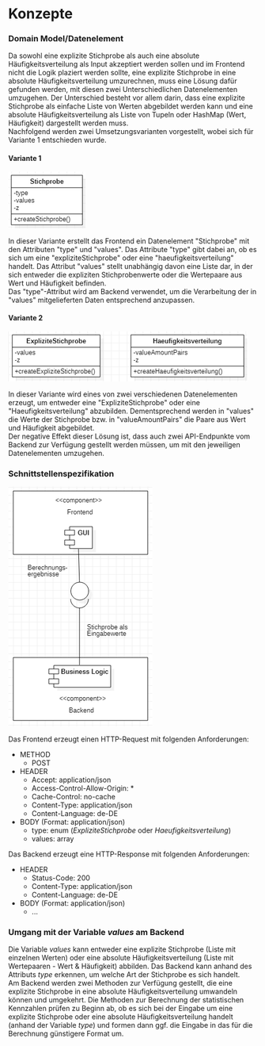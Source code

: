 # Konzepte

### Domain Model/Datenelement

Da sowohl eine explizite Stichprobe als auch eine absolute Häufigkeitsverteilung als Input akzeptiert werden sollen und im Frontend nicht die Logik plaziert werden sollte, eine explizite Stichprobe in eine absolute Häufigkeitsverteilung umzurechnen, muss eine Lösung dafür gefunden werden, mit diesen zwei Unterschiedlichen Datenelementen umzugehen. Der Unterschied besteht vor allem darin, dass eine explizite Stichprobe als einfache Liste von Werten abgebildet werden kann und eine absolute Häufigkeitsverteilung als Liste von Tupeln oder HashMap (Wert, Häufigkeit) dargestellt werden muss.  
Nachfolgend werden zwei Umsetzungsvarianten vorgestellt, wobei sich für Variante 1 entschieden wurde.

#### Variante 1
![Domain Model Variante 1](https://github.com/JulianGommlich/StatisticsCalculator/blob/main/docs/architecture_concept/assets/DomainModelVariant1.PNG)

In dieser Variante erstellt das Frontend ein Datenelement "Stichprobe" mit den Attributen "type" und "values". Das Attribute "type" gibt dabei an, ob es sich um eine "expliziteStichprobe" oder eine "haeufigkeitsverteilung" handelt. Das Attribut "values" stellt unabhängig davon eine Liste dar, in der sich entweder die expliziten Stichprobenwerte oder die Wertepaare aus Wert und Häufigkeit befinden.  
Das "type"-Attribut wird am Backend verwendet, um die Verarbeitung der in "values" mitgelieferten Daten entsprechend anzupassen.

#### Variante 2
![Domain Model Variante 2](https://github.com/JulianGommlich/StatisticsCalculator/blob/main/docs/architecture_concept/assets/DomainModelVariant2.PNG)

In dieser Variante wird eines von zwei verschiedenen Datenelementen erzeugt, um entweder eine "ExpliziteStichprobe" oder eine "Haeufigkeitsverteilung" abzubilden. Dementsprechend werden in "values" die Werte der Stichprobe bzw. in "valueAmountPairs" die Paare aus Wert und Häufigkeit abgebildet.  
Der negative Effekt dieser Lösung ist, dass auch zwei API-Endpunkte vom Backend zur Verfügung gestellt werden müssen, um mit den jeweiligen Datenelementen umzugehen.

### Schnittstellenspezifikation
![Schnittstellendiagramm](https://github.com/JulianGommlich/StatisticsCalculator/blob/main/docs/architecture_concept/assets/InterfaceDiagram.PNG)

Das Frontend erzeugt einen HTTP-Request mit folgenden Anforderungen:
- METHOD
    - POST
- HEADER
    - Accept: application/json
    - Access-Control-Allow-Origin: *
    - Cache-Control: no-cache
    - Content-Type: application/json
    - Content-Language: de-DE
- BODY (Format: application/json)
    - type: enum (_ExpliziteStichprobe_ oder _Haeufigkeitsverteilung_)
    - values: array

Das Backend erzeugt eine HTTP-Response mit folgenden Anforderungen:
- HEADER
    - Status-Code: 200
    - Content-Type: application/json
    - Content-Language: de-DE
- BODY (Format: application/json)
    - ...

### Umgang mit der Variable _values_ am Backend
Die Variable _values_ kann entweder eine explizite Stichprobe (Liste mit einzelnen Werten) oder eine absolute Häufigkeitsverteilung (Liste mit Wertepaaren - Wert & Häufigkeit) abbilden. Das Backend kann anhand des Attributs _type_ erkennen, um welche Art der Stichprobe es sich handelt.  
Am Backend werden zwei Methoden zur Verfügung gestellt, die eine explizite Stichprobe in eine absolute Häufigkeitsverteilung umwandeln können und umgekehrt. Die Methoden zur Berechnung der statistischen Kennzahlen prüfen zu Beginn ab, ob es sich bei der Eingabe um eine explizite Stichprobe oder eine absolute Häufigkeitsverteilung handelt (anhand der Variable _type_) und formen dann ggf. die Eingabe in das für die Berechnung günstigere Format um.
